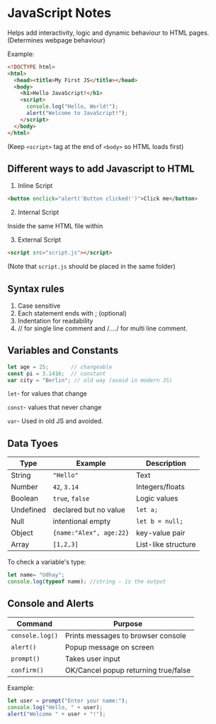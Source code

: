 # JavaScript Notes

Helps add interactivity, logic and dynamic behaviour to HTML pages. (Determines webpage behaviour)

Example:

```html
<!DOCTYPE html>
<html>
  <head><title>My First JS</title></head>
  <body>
    <h1>Hello JavaScript!</h1>
    <script>
      console.log("Hello, World!");
      alert("Welcome to JavaScript!");
    </script>
  </body>
</html>
```

(Keep `<script>` tag at the end of `<body>` so HTML loads first)


## Different ways to add Javascript to HTML

1. Inline Script

```html
<button onclick="alert('Button clicked!')">Click me</button>
```

2. Internal Script

Inside the same HTML file within <script>.....</script>

3. External Script

```html
<script src="script.js"></script>
```

(Note that `script.js` should be placed in the same folder)


## Syntax rules

1. Case sensitive
2. Each statement ends with ; (optional)
3. Indentation for readability
4. // for single line comment and /*....*/ for multi line comment.


## Variables and Constants

```js
let age = 25;       // changeable
const pi = 3.1416;  // constant
var city = "Berlin"; // old way (avoid in modern JS)
```

`let`- for values that change

`const`- values that never change

`var`- Used in old JS and avoided.

## Data Tyoes

| Type      | Example                 | Description         |
| --------- | ----------------------- | ------------------- |
| String    | `"Hello"`               | Text                |
| Number    | `42`, `3.14`            | Integers/floats     |
| Boolean   | `true`, `false`         | Logic values        |
| Undefined | declared but no value   | `let a;`            |
| Null      | intentional empty       | `let b = null;`     |
| Object    | `{name:"Alex", age:22}` | key-value pair      |
| Array     | `[1,2,3]`               | List-like structure |

To check a variable's type:

```js
let name= "Udhay";
console.log(typeof name); //string - is the output
```

## Console and Alerts

| Command         | Purpose                              |
| --------------- | ------------------------------------ |
| `console.log()` | Prints messages to browser console   |
| `alert()`       | Popup message on screen              |
| `prompt()`      | Takes user input                     |
| `confirm()`     | OK/Cancel popup returning true/false |

Example:

```js
let user = prompt("Enter your name:");
console.log("Hello, " + user);
alert("Welcome " + user + "!");
```
